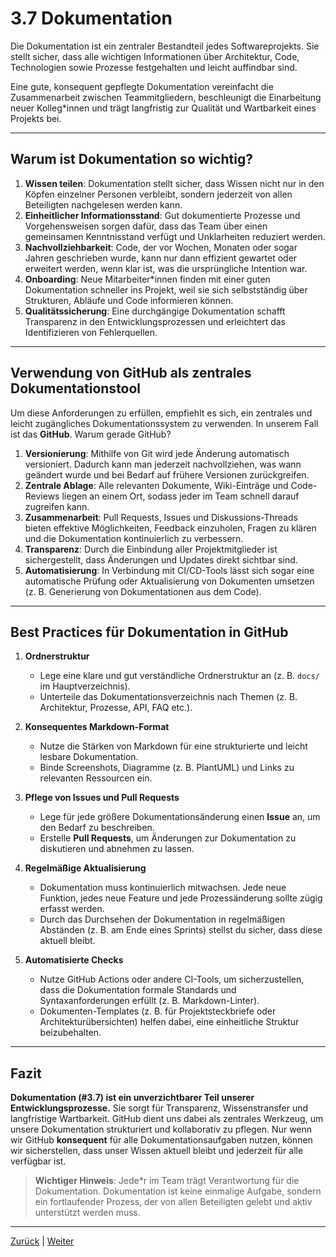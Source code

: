 # 3.7 Dokumentation

Die Dokumentation ist ein zentraler Bestandteil jedes Softwareprojekts. Sie stellt sicher, dass alle wichtigen Informationen über Architektur, Code, Technologien sowie Prozesse festgehalten und leicht auffindbar sind.

Eine gute, konsequent gepflegte Dokumentation vereinfacht die Zusammenarbeit zwischen Teammitgliedern, beschleunigt die Einarbeitung neuer Kolleg*innen und trägt langfristig zur Qualität und Wartbarkeit eines Projekts bei.

---

## Warum ist Dokumentation so wichtig?

1. **Wissen teilen**: Dokumentation stellt sicher, dass Wissen nicht nur in den Köpfen einzelner Personen verbleibt, sondern jederzeit von allen Beteiligten nachgelesen werden kann.  
2. **Einheitlicher Informationsstand**: Gut dokumentierte Prozesse und Vorgehensweisen sorgen dafür, dass das Team über einen gemeinsamen Kenntnisstand verfügt und Unklarheiten reduziert werden.  
3. **Nachvollziehbarkeit**: Code, der vor Wochen, Monaten oder sogar Jahren geschrieben wurde, kann nur dann effizient gewartet oder erweitert werden, wenn klar ist, was die ursprüngliche Intention war.  
4. **Onboarding**: Neue Mitarbeiter*innen finden mit einer guten Dokumentation schneller ins Projekt, weil sie sich selbstständig über Strukturen, Abläufe und Code informieren können.  
5. **Qualitätssicherung**: Eine durchgängige Dokumentation schafft Transparenz in den Entwicklungsprozessen und erleichtert das Identifizieren von Fehlerquellen.

---

## Verwendung von GitHub als zentrales Dokumentationstool

Um diese Anforderungen zu erfüllen, empfiehlt es sich, ein zentrales und leicht zugängliches Dokumentationssystem zu verwenden. In unserem Fall ist das **GitHub**. Warum gerade GitHub?

1. **Versionierung**: Mithilfe von Git wird jede Änderung automatisch versioniert. Dadurch kann man jederzeit nachvollziehen, was wann geändert wurde und bei Bedarf auf frühere Versionen zurückgreifen.  
2. **Zentrale Ablage**: Alle relevanten Dokumente, Wiki-Einträge und Code-Reviews liegen an einem Ort, sodass jeder im Team schnell darauf zugreifen kann.  
3. **Zusammenarbeit**: Pull Requests, Issues und Diskussions-Threads bieten effektive Möglichkeiten, Feedback einzuholen, Fragen zu klären und die Dokumentation kontinuierlich zu verbessern.  
4. **Transparenz**: Durch die Einbindung aller Projektmitglieder ist sichergestellt, dass Änderungen und Updates direkt sichtbar sind.  
5. **Automatisierung**: In Verbindung mit CI/CD-Tools lässt sich sogar eine automatische Prüfung oder Aktualisierung von Dokumenten umsetzen (z. B. Generierung von Dokumentationen aus dem Code).

---

## Best Practices für Dokumentation in GitHub

1. **Ordnerstruktur**  
   - Lege eine klare und gut verständliche Ordnerstruktur an (z. B. `docs/` im Hauptverzeichnis).  
   - Unterteile das Dokumentationsverzeichnis nach Themen (z. B. Architektur, Prozesse, API, FAQ etc.).

2. **Konsequentes Markdown-Format**  
   - Nutze die Stärken von Markdown für eine strukturierte und leicht lesbare Dokumentation.  
   - Binde Screenshots, Diagramme (z. B. PlantUML) und Links zu relevanten Ressourcen ein.

3. **Pflege von Issues und Pull Requests**  
   - Lege für jede größere Dokumentationsänderung einen **Issue** an, um den Bedarf zu beschreiben.  
   - Erstelle **Pull Requests**, um Änderungen zur Dokumentation zu diskutieren und abnehmen zu lassen.

4. **Regelmäßige Aktualisierung**  
   - Dokumentation muss kontinuierlich mitwachsen. Jede neue Funktion, jedes neue Feature und jede Prozessänderung sollte zügig erfasst werden.  
   - Durch das Durchsehen der Dokumentation in regelmäßigen Abständen (z. B. am Ende eines Sprints) stellst du sicher, dass diese aktuell bleibt.

5. **Automatisierte Checks**  
   - Nutze GitHub Actions oder andere CI-Tools, um sicherzustellen, dass die Dokumentation formale Standards und Syntaxanforderungen erfüllt (z. B. Markdown-Linter).  
   - Dokumenten-Templates (z. B. für Projektsteckbriefe oder Architekturübersichten) helfen dabei, eine einheitliche Struktur beizubehalten.

---

## Fazit

**Dokumentation (#3.7) ist ein unverzichtbarer Teil unserer Entwicklungsprozesse.** Sie sorgt für Transparenz, Wissenstransfer und langfristige Wartbarkeit. GitHub dient uns dabei als zentrales Werkzeug, um unsere Dokumentation strukturiert und kollaborativ zu pflegen. Nur wenn wir GitHub **konsequent** für alle Dokumentationsaufgaben nutzen, können wir sicherstellen, dass unser Wissen aktuell bleibt und jederzeit für alle verfügbar ist.

> **Wichtiger Hinweis**: Jede*r im Team trägt Verantwortung für die Dokumentation. Dokumentation ist keine einmalige Aufgabe, sondern ein fortlaufender Prozess, der von allen Beteiligten gelebt und aktiv unterstützt werden muss.

---

[Zurück](../6/README.md) | [Weiter](../4/README.md)
